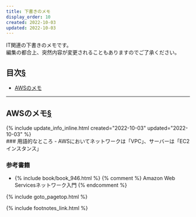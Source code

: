 ```yaml
---
title: 下書きのメモ
display_order: 10
created: 2022-10-03
updated: 2022-10-03
---
```

IT関連の下書きのメモです。  
編集の都合上、突然内容が変更されることもありますのでご了承ください。

## <a name="index">目次</a><a class="heading-anchor-permalink" href="#目次">§</a>

<ul id="index_ul">
<li><a href="#AWSのメモ">AWSのメモ</a></li>
</ul>

* * *
## <a name="AWSのメモ">AWSのメモ</a><a class="heading-anchor-permalink" href="#AWSのメモ">§</a>
<div class="chapter-updated">{% include update_info_inline.html created="2022-10-03" updated="2022-10-03" %}</div>
### 用語的なところ
- AWSにおいてネットワークは「VPC」、サーバーは「EC2インスタンス」

### 参考書籍
- {% include book/book_946.html %} {% comment %} Amazon Web Servicesネットワーク入門 {% endcomment %}

{% include goto_pagetop.html %}

{% include footnotes_link.html %}
